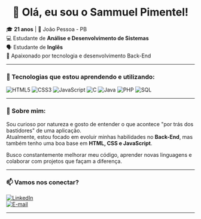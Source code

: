 <h1 align="center">👋 Olá, eu sou o Sammuel Pimentel!</h1>

🎓 **21 anos** | 📍 João Pessoa - PB  
💻 Estudante de **Análise e Desenvolvimento de Sistemas**  
🗣️ Estudante de **Inglês**  
🧠 Apaixonado por tecnologia e desenvolvimento Back-End  

---

### 🧰 Tecnologias que estou aprendendo e utilizando:

![HTML5](https://img.shields.io/badge/HTML5-E34F26?style=for-the-badge&logo=html5&logoColor=white)
![CSS3](https://img.shields.io/badge/CSS3-1572B6?style=for-the-badge&logo=css3&logoColor=white)
![JavaScript](https://img.shields.io/badge/JavaScript-F7DF1E?style=for-the-badge&logo=javascript&logoColor=black)
![C](https://img.shields.io/badge/C-00599C?style=for-the-badge&logo=c&logoColor=white)
![Java](https://img.shields.io/badge/Java-007396?style=for-the-badge&logo=java&logoColor=white)
![PHP](https://img.shields.io/badge/PHP-777BB4?style=for-the-badge&logo=php&logoColor=white)
![SQL](https://img.shields.io/badge/SQL-4479A1?style=for-the-badge&logo=mysql&logoColor=white)

---

### 🚀 Sobre mim:

Sou curioso por natureza e gosto de entender o que acontece "por trás dos bastidores" de uma aplicação.  
Atualmente, estou focado em evoluir minhas habilidades no **Back-End**, mas também tenho uma boa base em **HTML, CSS e JavaScript**.

Busco constantemente melhorar meu código, aprender novas linguagens e colaborar com projetos que façam a diferença.

---

### 📫 Vamos nos conectar?

[![LinkedIn](https://img.shields.io/badge/LinkedIn-0A66C2?style=for-the-badge&logo=linkedin&logoColor=white)](https://www.linkedin.com/in/sammuel-lucas)  
[![E-mail](https://img.shields.io/badge/Gmail-D14836?style=for-the-badge&logo=gmail&logoColor=white)](mailto:sammuel.pimentel08@gmail.com)

---

<!-- GitHub Stats removidos conforme solicitado -->


